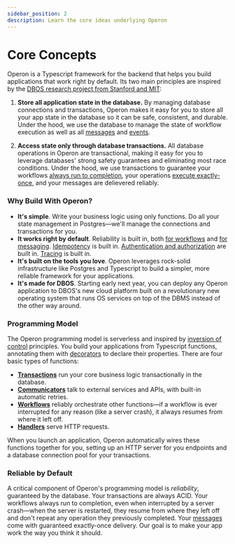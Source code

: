 ```yaml
---
sidebar_position: 2
description: Learn the core ideas underlying Operon
---
```


# Core Concepts

Operon is a Typescript framework for the backend that helps you build applications that work right by default.
Its two main principles are inspired by the [DBOS research project from Stanford and MIT](https://dbos-project.github.io/):

1. **Store all application state in the database.** By managing database connections and transactions, Operon makes it easy for you to store all your app state in the database so it can be safe, consistent, and durable.  Under the hood, we use the database to manage the state of workflow execution as well as all [messages](../tutorials/workflow-communication-tutorial#messages-api) and [events](../tutorials/workflow-communication-tutorial#events-api).

2.  **Access state only through database transactions.** All database operations in Operon are transactional, making it easy for you to leverage databases' strong safety guarantees and eliminating most race conditions.  Under the hood, we use transactions to guarantee your workflows [always run to completion](../tutorials/workflow-tutorial#reliability-guarantees), your operations [execute exactly-once](../tutorials/idempotency-tutorial), and your messages are delievered reliably.

### Why Build With Operon?

- **It's simple**.  Write your business logic using only functions.  Do all your state management in Postgres&#8212;we'll manage the connections and transactions for you.
- **It works right by default**.  Reliability is built in, both [for workflows](../tutorials/workflow-tutorial#reliability-guarantees) and [for messaging](../tutorials/workflow-communication-tutorial#reliability-guarantees-1).  [Idempotency](../tutorials/idempotency-tutorial) is built in. [Authentication and authorization](../tutorials/authentication-authorization) are built in.  [Tracing](../tutorials/logging) is built in.
- **It's built on the tools you love**.  Operon leverages rock-solid infrastructure like Postgres and Typescript to build a simpler, more reliable framework for your applications.
- **It's made for DBOS**.  Starting early next year, you can deploy any Operon application to DBOS's new cloud platform built on a revolutionary new operating system that runs OS services on top of the DBMS instead of the other way around. 

### Programming Model
The Operon programming model is serverless and inspired by [inversion of control](https://en.wikipedia.org/wiki/Inversion_of_control) principles.
You build your applications from Typescript functions, annotating them with [decorators](../api-reference/decorators) to declare their properties.
There are four basic types of functions:

- **[Transactions](../tutorials/transaction-tutorial)** run your core business logic transactionally in the database.
- **[Communicators](../tutorials/communicator-tutorial)** talk to external services and APIs, with built-in automatic retries.
- **[Workflows](../tutorials/workflow-tutorial)** reliably orchestrate other functions&#8212;if a workflow is ever interrupted for any reason (like a server crash), it always resumes from where it left off.
- **[Handlers](../tutorials/http-serving-tutorial)** serve HTTP requests.

When you launch an application, Operon automatically wires these functions together for you, setting up an HTTP server for you endpoints and a database connection pool for your transactions.

### Reliable by Default

A critical component of Operon's programming model is _reliability_, guaranteed by the database.
Your transactions are always ACID.
Your workflows always run to completion, even when interrupted by a server crash&#8212;when the server is restarted, they resume from where they left off and don't repeat any operation they previously completed.
Your [messages](../tutorials/workflow-communication-tutorial) come with guaranteed exactly-once delivery.
Our goal is to make your app work the way you think it should.
